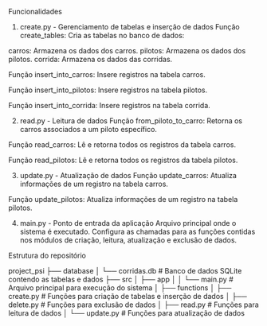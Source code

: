 Funcionalidades
1. create.py - Gerenciamento de tabelas e inserção de dados
Função create_tables:
Cria as tabelas no banco de dados:

carros: Armazena os dados dos carros.
pilotos: Armazena os dados dos pilotos.
corrida: Armazena os dados das corridas.

Função insert_into_carros:
Insere registros na tabela carros.

Função insert_into_pilotos:
Insere registros na tabela pilotos.

Função insert_into_corrida:
Insere registros na tabela corrida.

2. read.py - Leitura de dados
Função from_piloto_to_carro:
Retorna os carros associados a um piloto específico.

Função read_carros:
Lê e retorna todos os registros da tabela carros.

Função read_pilotos:
Lê e retorna todos os registros da tabela pilotos.

3. update.py - Atualização de dados
Função update_carros:
Atualiza informações de um registro na tabela carros.

Função update_pilotos:
Atualiza informações de um registro na tabela pilotos.

4. main.py - Ponto de entrada da aplicação
Arquivo principal onde o sistema é executado.
Configura as chamadas para as funções contidas nos módulos de criação, leitura, atualização e exclusão de dados.



Estrutura do repositório

project_psi
├── database
│   └── corridas.db        # Banco de dados SQLite contendo as tabelas e dados
├── src
│   ├── app
│   │   └── main.py        # Arquivo principal para execução do sistema
│   ├── functions
│       ├── create.py      # Funções para criação de tabelas e inserção de dados
│       ├── delete.py      # Funções para exclusão de dados
│       ├── read.py        # Funções para leitura de dados
│       └── update.py      # Funções para atualização de dados
